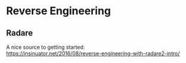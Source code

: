 # Reverse Engineering

## Radare

A nice source to getting started:  
https://insinuator.net/2016/08/reverse-engineering-with-radare2-intro/
